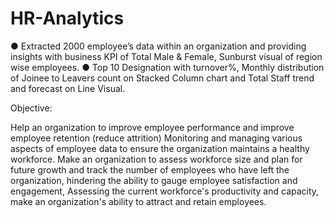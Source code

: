 # HR-Analytics

●	Extracted 2000 employee’s data within an organization and providing insights with business KPI of Total Male & Female, Sunburst visual of region wise employees.
●	Top 10 Designation with turnover%, Monthly distribution of Joinee to Leavers count on Stacked Column chart and Total Staff trend and forecast on Line Visual.

Objective:

Help an organization to improve employee performance and improve employee retention (reduce attrition) 
Monitoring and managing various aspects of employee data to ensure the organization maintains a healthy workforce. Make an organization to assess workforce size and plan for future growth and track the number of employees who have left the organization, hindering the ability to gauge employee satisfaction and engagement, Assessing the current workforce's productivity and capacity, make an organization's ability to attract and retain employees. 
